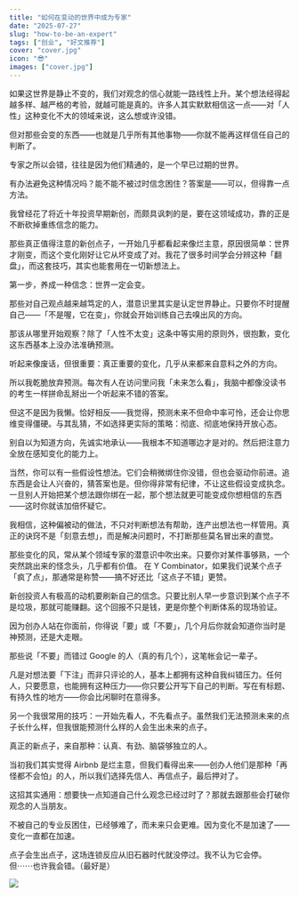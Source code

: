 ```yaml
---
title: "如何在变动的世界中成为专家"
date: "2025-07-27"
slug: "how-to-be-an-expert"
tags: ["创业", "好文推荐"]
cover: "cover.jpg"
icon: "😎"
images: ["cover.jpg"]
---
```

如果这世界是静止不变的，我们对观念的信心就能一路线性上升。某个想法经得起越多样、越严格的考验，就越可能是真的。许多人其实默默相信这一点——对「人性」这种变化不大的领域来说，这么想或许没错。



但对那些会变的东西——也就是几乎所有其他事物——你就不能再这样信任自己的判断了。



专家之所以会错，往往是因为他们精通的，是一个早已过期的世界。



有办法避免这种情况吗？能不能不被过时信念困住？答案是——可以，但得靠一点方法。



我曾经花了将近十年投资早期新创，而颇具讽刺的是，要在这领域成功，靠的正是不断砍掉重练信念的能力。



那些真正值得注意的新创点子，一开始几乎都看起来像烂主意，原因很简单：世界才刚变，而这个变化刚好让它从坏变成了对。我花了很多时间学会分辨这种「翻盘」，而这套技巧，其实也能套用在一切新想法上。



第一步，养成一种信念：世界一定会变。



那些对自己观点越来越笃定的人，潜意识里其实是认定世界静止。只要你不时提醒自己——「不是喔，它在变」，你就会开始训练自己去嗅出风的方向。



那该从哪里开始观察？除了「人性不太变」这条中等实用的原则外，很抱歉，变化这东西基本上没办法准确预测。



听起来像废话，但很重要：真正重要的变化，几乎从来都来自意料之外的方向。



所以我乾脆放弃预测。每次有人在访问里问我「未来怎么看」，我脑中都像没读书的考生一样拼命乱掰出一个听起来不错的答案。



但这不是因为我懒。恰好相反——我觉得，预测未来不但命中率可怜，还会让你思维变得僵硬。与其乱猜，不如选择更实际的策略：彻底、彻底地保持开放心态。



别自以为知道方向，先诚实地承认——我根本不知道哪边才是对的。然后把注意力全放在感知变化的能力上。



当然，你可以有一些假设性想法。它们会稍微绑住你没错，但也会驱动你前进。追东西是会让人兴奋的，猜答案也是。但你得非常有纪律，不让这些假设变成执念。
一旦别人开始把某个想法跟你绑在一起，那个想法就更可能变成你想相信的东西——这时你就该加倍怀疑它。



我相信，这种偏被动的做法，不只对判断想法有帮助，连产出想法也一样管用。真正的诀窍不是「刻意去想」，而是解决问题时，不打断那些莫名冒出来的直觉。



那些变化的风，常从某个领域专家的潜意识中吹出来。只要你对某件事够熟，一个突然跳出来的怪念头，几乎都有价值。
在 Y Combinator，如果我们说某个点子「疯了点」，那通常是称赞——搞不好还比「这点子不错」更赞。



新创投资人有极高的动机要刷新自己的信念。只要比别人早一步意识到某个点子不是垃圾，那就可能赚翻。这个回报不只是钱，更是你整个判断体系的现场验证。



因为创办人站在你面前，你得说「要」或「不要」，几个月后你就会知道你当时是神预测，还是大走眼。



那些说「不要」而错过 Google 的人（真的有几个），这笔帐会记一辈子。



凡是对想法要「下注」而非只评论的人，基本上都拥有这种自我纠错压力。任何人，只要愿意，也能拥有这种压力——你只要公开写下自己的判断。写在有标题、有持久性的地方——你会比闲聊时在意得多。



另一个我很常用的技巧：一开始先看人，不先看点子。虽然我们无法预测未来的点子长什么样，但我很能预测什么样的人会生出未来的点子。



真正的新点子，来自那种：认真、有劲、脑袋够独立的人。



当初我们其实觉得 Airbnb 是烂主意，但我们看得出来——创办人他们是那种「再怪都不会怕」的人，所以我们选择先信人、再信点子，最后押对了。



这招其实通用：想要快一点知道自己什么观念已经过时了？那就去跟那些会打破你观念的人当朋友。



不被自己的专业反困住，已经够难了，而未来只会更难。因为变化不是加速了——变化一直都在加速。



点子会生出点子，这场连锁反应从旧石器时代就没停过。我不认为它会停。
但⋯⋯也许我会错。（最好是）




![](https://prod-files-secure.s3.us-west-2.amazonaws.com/112d0858-5090-4d34-a606-b75eb8d65fd2/46476355-9cf3-4e99-9b7a-3531bc426380/1000202064.png?X-Amz-Algorithm=AWS4-HMAC-SHA256&X-Amz-Content-Sha256=UNSIGNED-PAYLOAD&X-Amz-Credential=ASIAZI2LB466V6E5FCQW%2F20250829%2Fus-west-2%2Fs3%2Faws4_request&X-Amz-Date=20250829T035134Z&X-Amz-Expires=3600&X-Amz-Security-Token=IQoJb3JpZ2luX2VjEFwaCXVzLXdlc3QtMiJHMEUCIBNTkJW4V2XLIUFhZ1Ex7sf9uSPulRiamPpZjNqq7Bp%2FAiEA6v1xCd6XcwS06cqISR%2BOiFY%2F4XUuwKwyRhdN9V7eQL0qiAQItf%2F%2F%2F%2F%2F%2F%2F%2F%2F%2FARAAGgw2Mzc0MjMxODM4MDUiDFVqP88zeCt6%2B9y0%2FyrcAxOvXiJRWAeFv7B2PWp0PbYFE481OuQDpC6gbm0hWDvsi8drWrpPYdzIG4q4H9O8VoR5OfBABsQugyMX3%2BANjXmviqs8t3tFzUNHQGKj9ujpz82eaDAcG0zlr5YqHqPIPBifTuOEmFAfdyoR3OnwI6P0NvS%2BbsrhIUp5kh7BmXMvHMyGE6DkWdtVyEcr6Peiu6ZDzs5fkcIHQ35fdlQcRbpz4E5mYxDaBDFEN4B8D5aUKVJfUkzCC2fs%2F0r6pO05IuZ034l5fiptJz8BCwWmMb5%2BHatJR6v4c6C1MtP3nOV44RhUTBKeddRWEblw8irrSohuke5V%2Bdg%2BmsQ1eBOvepQGN%2BGGf4ckGWGtfIDPrzexK2Fq%2FC6LmjwFJxtMq8tPrshSzryfMM6iv7R3quC0jKS9IZs8SJk0kYJ2OwgPVSdnjrEwReMxoTQYYnbr7HDupqjRyyYAKAsgDZgiEaK1OozkwMWxkc4D6O9QJll8gGoAPqWBB9zNOQpgwRFhz4VM0XbYM6e37IMDQBwYzUIdMA9HtrfzNPPONsmId%2BvLsIC4zZU0LFpXYALKIfzsWk9%2BXRZmyJgv2A%2FbfC993UVrZA1VbuqfB5EbzfxuJF1yBHCiGDz8qJ3g5ayqyLwRMLLCxMUGOqUB3Z6PeHL1FM61BBZ4mF%2FqrnumFOU5oi4SrHhwKcXPhHu5hTe2CM6NKua885fMuzyxbdVPGObaxWgvDUrdDx79mH3TyGwqbxcKMMLYN20OSnontARv3IALGFP0rBMxFt1TN3taCMthAn0ZXUsimk9bQRRKdqb9lZZ9GXaFHSACIBnbhRXTkUbqeCUDoQKU8MiebXSqhzWyjC%2B4Rf%2FYCOtuwQl1armR&X-Amz-Signature=d4e6ed80c1c1833a8047a9b9dafc3a9c0a891d570f3e07d9a2f285dc046dce92&X-Amz-SignedHeaders=host&x-amz-checksum-mode=ENABLED&x-id=GetObject)

